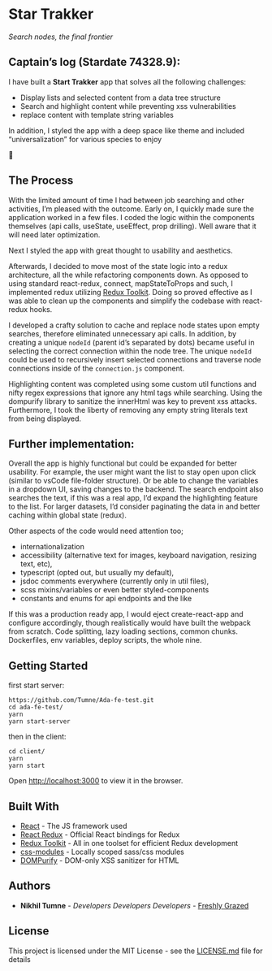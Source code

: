 # Star Trakker

_Search nodes, the final frontier_

## Captain’s log (Stardate 74328.9):

I have built a **Start Trakker** app that solves all the following challenges:

- Display lists and selected content from a data tree structure
- Search and highlight content while preventing xss vulnerabilities
- replace content with template string variables

In addition, I styled the app with a deep space like theme and included “universalization” for various species to enjoy

🖖

## The Process

With the limited amount of time I had between job searching and other activities, I’m pleased with the outcome. Early on, I quickly made sure the application worked in a few files. I coded the logic within the components themselves (api calls, useState, useEffect, prop drilling). Well aware that it will need later optimization.

Next I styled the app with great thought to usability and aesthetics.

Afterwards, I decided to move most of the state logic into a redux architecture, all the while refactoring components down. As opposed to using standard react-redux, connect, mapStateToProps and such, I implemented redux utilizing [Redux Toolkit](https://redux-toolkit.js.org/). Doing so proved effective as I was able to clean up the components and simplify the codebase with react-redux hooks.

I developed a crafty solution to cache and replace node states upon empty searches, therefore eliminated unnecessary api calls. In addition, by creating a unique `nodeId` (parent id’s separated by dots) became useful in selecting the correct connection within the node tree. The unique `nodeId` could be used to recursively insert selected connections and traverse node connections inside of the `connection.js` component.

Highlighting content was completed using some custom util functions and nifty regex expressions that ignore any html tags while searching. Using the dompurify library to sanitize the innerHtml was key to prevent xss attacks. Furthermore, I took the liberty of removing any empty string literals text from being displayed.

## Further implementation:

Overall the app is highly functional but could be expanded for better usability. For example, the user might want the list to stay open upon click (similar to vsCode file-folder structure). Or be able to change the variables in a dropdown UI, saving changes to the backend. The search endpoint also searches the text, if this was a real app, I’d expand the highlighting feature to the list. For larger datasets, I’d consider paginating the data in and better caching within global state (redux).

Other aspects of the code would need attention too;

- internationalization
- accessibility (alternative text for images, keyboard navigation, resizing text, etc),
- typescript (opted out, but usually my default),
- jsdoc comments everywhere (currently only in util files),
- scss mixins/variables or even better styled-components
- constants and enums for api endpoints and the like

If this was a production ready app, I would eject create-react-app and configure accordingly, though realistically would have built the webpack from scratch. Code splitting, lazy loading sections, common chunks. Dockerfiles, env variables, deploy scripts, the whole nine.

## Getting Started

first start server:

```
https://github.com/Tumne/Ada-fe-test.git
cd ada-fe-test/
yarn
yarn start-server
```

then in the client:

```
cd client/
yarn
yarn start
```

Open [http://localhost:3000](http://localhost:3000) to view it in the browser.

## Built With

- [React](https://reactjs.org/) - The JS framework used
- [React Redux](https://react-redux.js.org/) - Official React bindings for Redux
- [Redux Toolkit](https://redux-toolkit.js.org/) - All in one toolset for efficient Redux development
- [css-modules](https://github.com/css-modules/css-modules) - Locally scoped sass/css modules
- [DOMPurify](https://github.com/cure53/DOMPurify) - DOM-only XSS sanitizer for HTML

## Authors

- **Nikhil Tumne** - _Developers Developers Developers_ - [Freshly Grazed](http://freshlygrazed.com/)

## License

This project is licensed under the MIT License - see the [LICENSE.md](https://www.mit.edu/~amini/LICENSE.md) file for details
